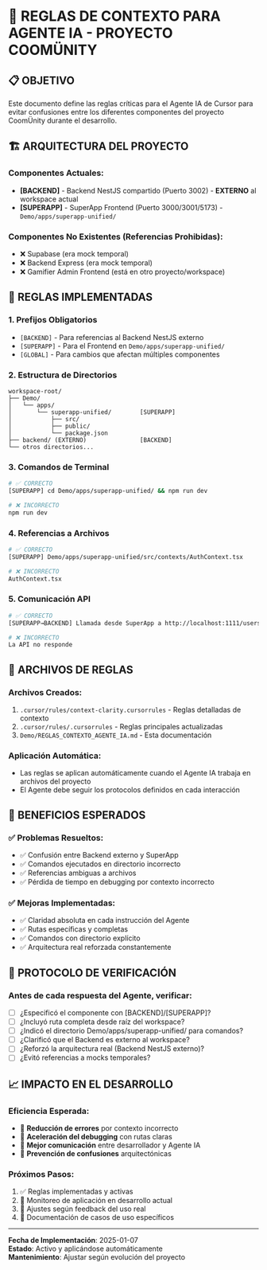 # 🤖 REGLAS DE CONTEXTO PARA AGENTE IA - PROYECTO COOMÜNITY

## 📋 OBJETIVO

Este documento define las reglas críticas para el Agente IA de Cursor para evitar confusiones entre los diferentes componentes del proyecto CoomÜnity durante el desarrollo.

## 🏗️ ARQUITECTURA DEL PROYECTO

### Componentes Actuales:
- **[BACKEND]** - Backend NestJS compartido (Puerto 3002) - **EXTERNO** al workspace actual
- **[SUPERAPP]** - SuperApp Frontend (Puerto 3000/3001/5173) - `Demo/apps/superapp-unified/`

### Componentes No Existentes (Referencias Prohibidas):
- ❌ Supabase (era mock temporal)
- ❌ Backend Express (era mock temporal)
- ❌ Gamifier Admin Frontend (está en otro proyecto/workspace)

## 🔧 REGLAS IMPLEMENTADAS

### 1. **Prefijos Obligatorios**
- `[BACKEND]` - Para referencias al Backend NestJS externo
- `[SUPERAPP]` - Para el Frontend en `Demo/apps/superapp-unified/`
- `[GLOBAL]` - Para cambios que afectan múltiples componentes

### 2. **Estructura de Directorios**
```
workspace-root/
├── Demo/
│   └── apps/
│       └── superapp-unified/        [SUPERAPP]
│           ├── src/
│           ├── public/
│           └── package.json
├── backend/ (EXTERNO)               [BACKEND]
└── otros directorios...
```

### 3. **Comandos de Terminal**
```bash
# ✅ CORRECTO
[SUPERAPP] cd Demo/apps/superapp-unified/ && npm run dev

# ❌ INCORRECTO
npm run dev
```

### 4. **Referencias a Archivos**
```bash
# ✅ CORRECTO
[SUPERAPP] Demo/apps/superapp-unified/src/contexts/AuthContext.tsx

# ❌ INCORRECTO
AuthContext.tsx
```

### 5. **Comunicación API**
```bash
# ✅ CORRECTO
[SUPERAPP→BACKEND] Llamada desde SuperApp a http://localhost:1111/users

# ❌ INCORRECTO
La API no responde
```

## 📁 ARCHIVOS DE REGLAS

### Archivos Creados:
1. `.cursor/rules/context-clarity.cursorrules` - Reglas detalladas de contexto
2. `.cursor/rules/.cursorrules` - Reglas principales actualizadas
3. `Demo/REGLAS_CONTEXTO_AGENTE_IA.md` - Esta documentación

### Aplicación Automática:
- Las reglas se aplican automáticamente cuando el Agente IA trabaja en archivos del proyecto
- El Agente debe seguir los protocolos definidos en cada interacción

## 🎯 BENEFICIOS ESPERADOS

### ✅ Problemas Resueltos:
- ✅ Confusión entre Backend externo y SuperApp
- ✅ Comandos ejecutados en directorio incorrecto
- ✅ Referencias ambiguas a archivos
- ✅ Pérdida de tiempo en debugging por contexto incorrecto

### ✅ Mejoras Implementadas:
- ✅ Claridad absoluta en cada instrucción del Agente
- ✅ Rutas específicas y completas
- ✅ Comandos con directorio explícito
- ✅ Arquitectura real reforzada constantemente

## 🚨 PROTOCOLO DE VERIFICACIÓN

### Antes de cada respuesta del Agente, verificar:
- [ ] ¿Especificó el componente con [BACKEND]/[SUPERAPP]?
- [ ] ¿Incluyó ruta completa desde raíz del workspace?
- [ ] ¿Indicó el directorio Demo/apps/superapp-unified/ para comandos?
- [ ] ¿Clarificó que el Backend es externo al workspace?
- [ ] ¿Reforzó la arquitectura real (Backend NestJS externo)?
- [ ] ¿Evitó referencias a mocks temporales?

## 📈 IMPACTO EN EL DESARROLLO

### Eficiencia Esperada:
- 🚀 **Reducción de errores** por contexto incorrecto
- 🚀 **Aceleración del debugging** con rutas claras
- 🚀 **Mejor comunicación** entre desarrollador y Agente IA
- 🚀 **Prevención de confusiones** arquitectónicas

### Próximos Pasos:
1. ✅ Reglas implementadas y activas
2. 🔄 Monitoreo de aplicación en desarrollo actual
3. 🔄 Ajustes según feedback del uso real
4. 🔄 Documentación de casos de uso específicos

---

**Fecha de Implementación**: 2025-01-07  
**Estado**: Activo y aplicándose automáticamente  
**Mantenimiento**: Ajustar según evolución del proyecto 